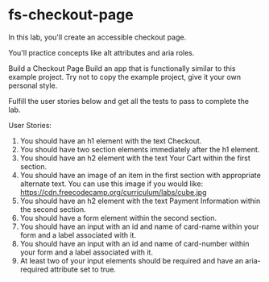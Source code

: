# fs-checkout-page

In this lab, you'll create an accessible checkout page.

You'll practice concepts like alt attributes and aria roles.

Build a Checkout Page
Build an app that is functionally similar to this example project. Try not to copy the example project, give it your own personal style.

Fulfill the user stories below and get all the tests to pass to complete the lab.

User Stories:

1.  You should have an h1 element with the text Checkout.
2.  You should have two section elements immediately after the h1 element.
3.  You should have an h2 element with the text Your Cart within the first section.
4.  You should have an image of an item in the first section with appropriate alternate text. You can use this image if you would like: https://cdn.freecodecamp.org/curriculum/labs/cube.jpg
5.  You should have an h2 element with the text Payment Information within the second section.
6.  You should have a form element within the second section.
7.  You should have an input with an id and name of card-name within your form and a label associated with it.
8.  You should have an input with an id and name of card-number within your form and a label associated with it.
9.  At least two of your input elements should be required and have an aria-required attribute set to true.